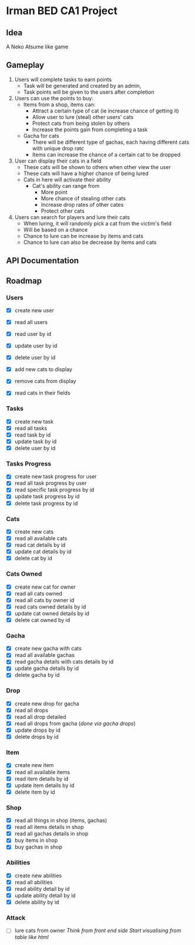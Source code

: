 # Irman BED CA1 Project

## Idea

A Neko Atsume like game

## Gameplay

1. Users will complete tasks to earn points
   - Task will be generated and created by an admin,
   - Task points will be given to the users after completion
2. Users can use the points to buy:
   - Items from a shop, items can:
     - Attract a certain type of cat (ie increase chance of getting it)
     - Allow user to lure (steal) other users' cats
     - Protect cats from being stolen by others
     - Increase the points gain from completing a task
   - Gacha for cats
     - There will be different type of gachas, each having different cats with unique drop ratc
     - Items can increase the chance of a certain cat to be dropped
3. User can display their cats in a field
   - These cats will be shown to others when other view the user
   - These cats will have a higher chance of being lured
   - Cats in here will activate their ability
     - Cat's ability can range from
       - More point
       - More chance of stealing other cats
       - Increase drop rates of other cates
       - Protect other cats
4. Users can search for players and lure their cats
   - When luring, it will randomly pick a cat from the victim's field
   - Will be based on a chance
   - Chance to lure can be increase by items and cats
   - Chance to lure can also be decrease by items and cats

## API Documentation

## Roadmap

### Users

- [x] create new user
- [x] read all users
- [x] read user by id
- [x] update user by id
- [x] delete user by id

- [x] add new cats to display
- [x] remove cats from display
- [x] read cats in their fields

### Tasks

- [x] create new task
- [x] read all tasks
- [x] read task by id
- [x] update task by id
- [x] delete user by id

### Tasks Progress

- [x] create new task progress for user
- [x] read all task progress by user
- [x] read specific task progress by id
- [x] update task progress by id
- [x] delete task progress by id

### Cats

- [x] create new cats
- [x] read all available cats
- [x] read cat details by id
- [x] update cat details by id
- [x] delete cat by id

### Cats Owned

- [x] create new cat for owner
- [x] read all cats owned
- [x] read all cats by owner id
- [x] read cats owned details by id
- [x] update cat owned details by id
- [x] delete cat owned by id

### Gacha

- [x] create new gacha with cats
- [x] read all available gachas
- [x] read gacha details with cats details by id
- [x] update gacha details by id
- [x] delete gacha by id

### Drop

- [x] create new drop for gacha
- [x] read all drops
- [x] read all drop detailed
- [x] read all drops from gacha (_done via gacha drops_)
- [x] update drops by id
- [x] delete drops by id

### Item

- [x] create new item
- [x] read all available items
- [x] read item details by id
- [x] update item details by id
- [x] delete item by id

### Shop

- [x] read all things in shop (items, gachas)
- [x] read all items details in shop
- [x] read all gachas details in shop
- [x] buy items in shop
- [x] buy gachas in shop

### Abilities

- [x] create new abilities
- [x] read all abilities
- [x] read ability detail by id
- [x] update ability detail by id
- [x] delete ability by id

### Attack

- [ ] lure cats from owner
      _Think from front end side_
      _Start visualising from table like html_
